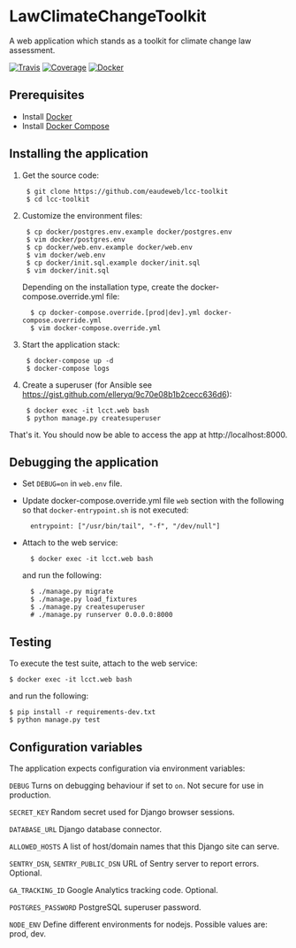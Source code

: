 # LawClimateChangeToolkit

A web application which stands as a toolkit for climate change law assessment.

[![Travis](https://travis-ci.org/eaudeweb/lcc-toolkit.svg?branch=develop)](https://travis-ci.org/eaudeweb/lcc-toolkit)
[![Coverage](https://coveralls.io/repos/github/eaudeweb/lcc-toolkit/badge.svg?branch=develop)](https://coveralls.io/github/eaudeweb/lcc-toolkit?branch=develop)
[![Docker](https://dockerbuildbadges.quelltext.eu/status.svg?organization=eaudeweb&repository=lcc-toolkit&tag=dev)](https://hub.docker.com/r/eaudeweb/lcc-toolkit/builds)

## Prerequisites

* Install [Docker](https://www.docker.com/community-edition#/download)
* Install [Docker Compose](https://docs.docker.com/compose/install/)

## Installing the application

1. Get the source code:

        $ git clone https://github.com/eaudeweb/lcc-toolkit
        $ cd lcc-toolkit

2. Customize the environment files:

        $ cp docker/postgres.env.example docker/postgres.env
        $ vim docker/postgres.env
        $ cp docker/web.env.example docker/web.env
        $ vim docker/web.env
        $ cp docker/init.sql.example docker/init.sql
        $ vim docker/init.sql

    Depending on the installation type, create the docker-compose.override.yml file:

         $ cp docker-compose.override.[prod|dev].yml docker-compose.override.yml
         $ vim docker-compose.override.yml

3. Start the application stack:

        $ docker-compose up -d
        $ docker-compose logs

4. Create a superuser (for Ansible see https://gist.github.com/elleryq/9c70e08b1b2cecc636d6):

        $ docker exec -it lcct.web bash
        $ python manage.py createsuperuser

That's it. You should now be able to access the app at http://localhost:8000.

## Debugging the application

* Set `DEBUG=on` in `web.env` file.

* Update docker-compose.override.yml file `web` section with the following so that `docker-entrypoint.sh`
is not executed:

        entrypoint: ["/usr/bin/tail", "-f", "/dev/null"]

* Attach to the web service:

        $ docker exec -it lcct.web bash

    and run the following:

        $ ./manage.py migrate
        $ ./manage.py load_fixtures
        $ ./manage.py createsuperuser
        # ./manage.py runserver 0.0.0.0:8000

## Testing

To execute the test suite, attach to the web service:

    $ docker exec -it lcct.web bash

and run the following:

    $ pip install -r requirements-dev.txt
    $ python manage.py test

## Configuration variables

The application expects configuration via environment variables:

``DEBUG``
    Turns on debugging behaviour if set to ``on``. Not secure for use in
    production.

``SECRET_KEY``
    Random secret used for Django browser sessions.

``DATABASE_URL``
    Django database connector.

``ALLOWED_HOSTS``
    A list of host/domain names that this Django site can serve.

``SENTRY_DSN``, ``SENTRY_PUBLIC_DSN``
    URL of Sentry server to report errors. Optional.

``GA_TRACKING_ID``
    Google Analytics tracking code. Optional.

``POSTGRES_PASSWORD``
    PostgreSQL superuser password.

``NODE_ENV``
    Define different environments for nodejs. Possible values are: prod, dev.

